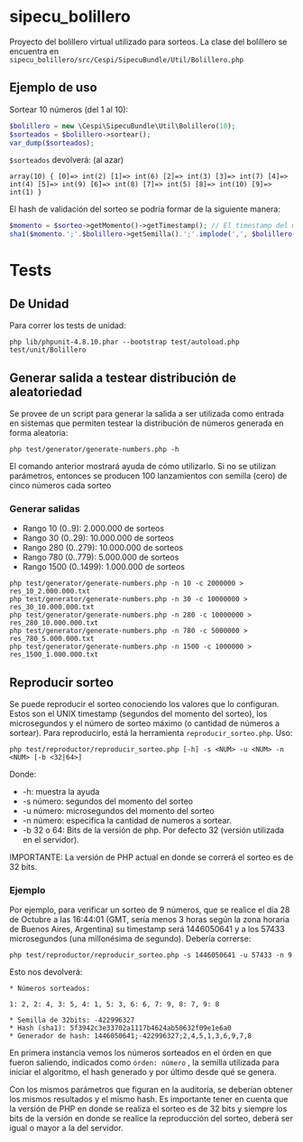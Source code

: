 # sipecu_bolillero
Proyecto del bolillero virtual utilizado para sorteos. La clase del bolillero se encuentra en `sipecu_bolillero/src/Cespi/SipecuBundle/Util/Bolillero.php`


## Ejemplo de uso
Sortear 10 números (del 1 al 10):

```php
$bolillero = new \Cespi\SipecuBundle\Util\Bolillero(10);
$sorteados = $bolillero->sortear();
var_dump($sorteados);
```
`$sorteados` devolverá: (al azar)
```
array(10) { [0]=> int(2) [1]=> int(6) [2]=> int(3) [3]=> int(7) [4]=> int(4) [5]=> int(9) [6]=> int(8) [7]=> int(5) [8]=> int(10) [9]=> int(1) } 
```

El hash de validación del sorteo se podría formar de la siguiente manera:
```php
$momento = $sorteo->getMomento()->getTimestamp(); // El timestamp del mometo que finaliza y se guarda el sorteo
sha1($momento.';'.$bolillero->getSemilla().';'.implode(',', $bolillero->getNumerosSorteados()));
```

# Tests

## De Unidad

Para correr los tests de unidad:

```
php lib/phpunit-4.8.10.phar --bootstrap test/autoload.php test/unit/Bolillero
```

## Generar salida a testear distribución de aleatoriedad

Se provee de un script para generar la salida a ser utilizada como entrada en
sistemas que permiten testear la distribución de números generada en forma
aleatoria:

```
php test/generator/generate-numbers.php -h
```

El comando anterior mostrará ayuda de cómo utilizarlo. Si no se utilizan
parámetros, entonces se producen 100 lanzamientos con semilla (cero) de cinco
números cada sorteo

### Generar salidas

* Rango 10 (0..9): 2.000.000 de sorteos
* Rango 30 (0..29): 10.000.000 de sorteos
* Rango 280 (0..279): 10.000.000 de sorteos
* Rango 780 (0..779): 5.000.000 de sorteos
* Rango 1500 (0..1499): 1.000.000 de sorteos

```
php test/generator/generate-numbers.php -n 10 -c 2000000 > res_10_2.000.000.txt
php test/generator/generate-numbers.php -n 30 -c 10000000 > res_30_10.000.000.txt
php test/generator/generate-numbers.php -n 280 -c 10000000 > res_280_10.000.000.txt
php test/generator/generate-numbers.php -n 780 -c 5000000 > res_780_5.000.000.txt
php test/generator/generate-numbers.php -n 1500 -c 1000000 > res_1500_1.000.000.txt
```

## Reproducir sorteo

Se puede reproducir el sorteo conociendo los valores que lo configuran. Estos son el UNIX timestamp (segundos del momento del sorteo), los microsegundos y el número de sorteo máximo (o cantidad de números a sortear).
Para reproducirlo, está la herramienta `reproducir_sorteo.php`. Uso:

```
php test/reproductor/reproducir_sorteo.php [-h] -s <NUM> -u <NUM> -n <NUM> [-b <32|64>]
```
Donde:
  * -h: muestra la ayuda
  * -s número: segundos del momento del sorteo
  * -u número: microsegundos del momento del sorteo
  * -n número: especifica la cantidad de numeros a sortear.
  * -b 32 o 64: Bits de la versión de php. Por defecto 32 (versión utilizada en el servidor).
  
IMPORTANTE: La versión de PHP actual en donde se correrá el sorteo es de 32 bits.

 ### Ejemplo
 Por ejemplo, para verificar un sorteo de 9 números, que se realice el día 28 de Octubre a las 16:44:01 (GMT, sería menos 3 horas según la zona horaria de Buenos Aires, Argentina) su timestamp será 1446050641 y a los 57433 microsegundos (una millonésima de segundo). Debería correrse:

```
php test/reproductor/reproducir_sorteo.php -s 1446050641 -u 57433 -n 9
```
Esto nos devolverá:
```
* Números sorteados:

1: 2, 2: 4, 3: 5, 4: 1, 5: 3, 6: 6, 7: 9, 8: 7, 9: 8

* Semilla de 32bits: -422996327
* Hash (sha1): 5f3942c3e33702a1117b4624ab50632f09e1e6a0
* Generador de hash: 1446050641;-422996327;2,4,5,1,3,6,9,7,8
```
En primera instancia vemos los números sorteados en el órden en que fueron saliendo, indicados como `órden: número` , la semilla utilizada para iniciar el algoritmo, el hash generado y por último desde qué se genera.

Con los mismos parámetros que figuran en la auditoría, se deberían obtener los mismos resultados y el mismo hash.
Es importante tener en cuenta que la versión de PHP en donde se realiza el sorteo es de 32 bits y siempre los bits de la versión en donde se realice la reproducción del sorteo, deberá ser igual o mayor a la del servidor.

